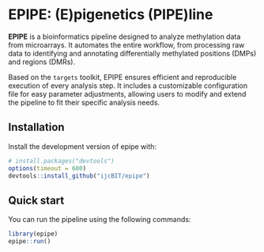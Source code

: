 # EPIPE: (E)pigenetics (PIPE)line

**EPIPE** is a bioinformatics pipeline designed to analyze methylation data from microarrays. It automates the entire workflow, from processing raw data to identifying and annotating differentially methylated positions (DMPs) and regions (DMRs).

Based on the `targets` toolkit, EPIPE ensures efficient and reproducible execution of every analysis step. It includes a customizable configuration file for easy parameter adjustments, allowing users to modify and extend the pipeline to fit their specific analysis needs.

## Installation

Install the development version of epipe with:

``` r
# install.packages("devtools")
options(timeout = 600)
devtools::install_github("ijcBIT/epipe")
```

## Quick start

You can run the pipeline using the following commands:

``` r
library(epipe)
epipe::run()
```
